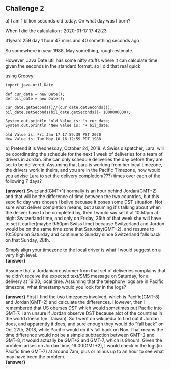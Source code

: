 ## Challenge 2

a) I am 1 billion seconds old today. On what day was I born?

When I did the calculation : 2020-01-17 17:42:23

31years 259 day 1 hour 47 mins and 40 something seconds ago
 
So somewhere in year 1988, May something, rough estimate.  

However, Java Date util has some nifty stuffs where it can calculate time given the seconds in the standard format. so I did that real quick 

using Groovy:

```
import java.util.Date

def cur_date = new Date();
def bil_date = new Date();

cur_date.getSeconds()//(cur_date.getSeconds());
bil_date.setSeconds(bil_date.getSeconds()- 1000000000);

System.out.println "old Value is: "+ cur_date;
System.out.println "New Value is: "+ bil_date;

old Value is: Fri Jan 17 17:59:39 PST 2020
New Value is: Tue May 10 16:12:59 PDT 1988
```

b) Pretend it is Wednesday, October 24, 2018. A Swiss dispatcher, Lara, will be coordinating the schedule for the next 1 week of deliveries for a team of drivers in Jordan. She can only schedule deliveries the day before they are set to be delivered. Assuming that Lara is working from her local timezone, the drivers work in theirs, and you are in the Pacific Timezone, how would you advise Lara to set the delivery completion(???) times over each of the following 7 days?

**{answer}**
Switzland(GMT+1) normally is an hour behind Jordan(GMT+2) and that will be the difference of time between the two countries, but this sepcific day was chosen i belive becuase it poses some DST situation.  Not sure what deliver completion means, but assuming it's talking about when the deliver have to be completed by, then I would say set it at 10:50pm at night Switzerland time, and only on Friday, 26th of that week she will have to set it earlier(maybe 9:50pm Swiss time) because Switzerland and Jordon would be on the same time zone that Saturday(GMT+2), and resume to 10:50pm on Saturday and continue to Sunday since Switzerland falls back on that Sunday, 28th.  

Simply align your timezone to the local driver is what I would suggest on a very high level.  
**{answer}**

Assume that a Jordanian customer from that set of deliveries complains that he didn't receive the expected text/SMS message on Saturday, for a delivery at 16:00, local time. Assuming that the telephony logs are in Pacific timezone, what timestamp would you look for in the logs?

**{answer}**
First I find the two timezones involved, which is Pacific(GMT-8) and Jordan(GMT+2) and calculate the differences.  However, then I remembered that US oberses DST which would sometimes put Pacific into GMT-7.  I am unsure if Jordan observe DST because alot of the countries in the world doesn't(ie. Taiwan). So I went on wikipedia to find out if Jordan does, and apparently it does, and sure enough they would do "fall back" on Oct 27th, 2018, while Pacific would do it's fall back on Nov.  That means the time difference would not be a simple subtraction between GMT+2 and GMT-8, it would actually be GMT+2 and GMT-7, which is 9hours.  Given the problem arises on Jordan time, 16:00(GMT+2), I would check in the logs(in Pacific time GMT-7) at around 7am, plus or minus up to an hour to see what may have been the problem.   
**{answer}**

